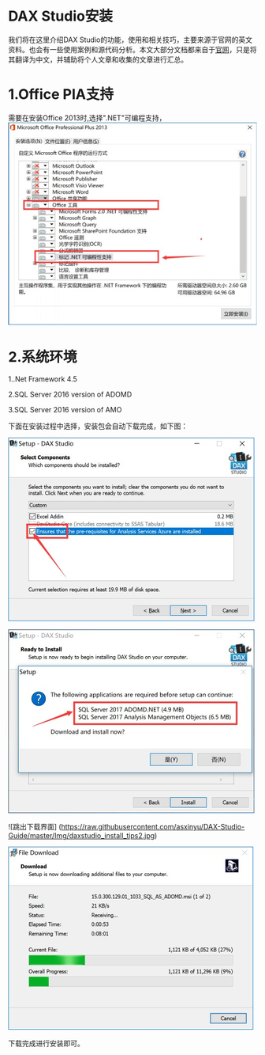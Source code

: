 # DAX Studio安装

我们将在这里介绍DAX Studio的功能，使用和相关技巧，主要来源于官网的英文资料。也会有一些使用案例和源代码分析。本文大部分文档都来自于[官网](http://daxstudio.org/documentation/)，只是将其翻译为中文，并辅助将个人文章和收集的文章进行汇总。


# 1.Office PIA支持
需要在安装Office 2013时,选择".NET"可编程支持，
![如下图：](https://raw.githubusercontent.com/asxinyu/DAX-Studio-Guide/master/Img/Excel2013_PIA.jpg)

# 2.系统环境

1..Net Framework 4.5

2.SQL Server 2016 version of ADOMD

3.SQL Server 2016 version of AMO

下面在安装过程中选择，安装包会自动下载完成，如下图：

![选择](https://raw.githubusercontent.com/asxinyu/DAX-Studio-Guide/master/Img/DaxStudio_Install_Seleect.jpg)

![提示](https://raw.githubusercontent.com/asxinyu/DAX-Studio-Guide/master/Img/DaxStudio_Install_tips.jpg)

![跳出下载界面]
(https://raw.githubusercontent.com/asxinyu/DAX-Studio-Guide/master/Img/daxstudio_install_tips2.jpg)

![下载过程国内情况不太乐观，比较慢，出现错误，可以重试几次：](https://raw.githubusercontent.com/asxinyu/DAX-Studio-Guide/master/Img/DaxStudio_Install_tips2.jpg)

下载完成进行安装即可。